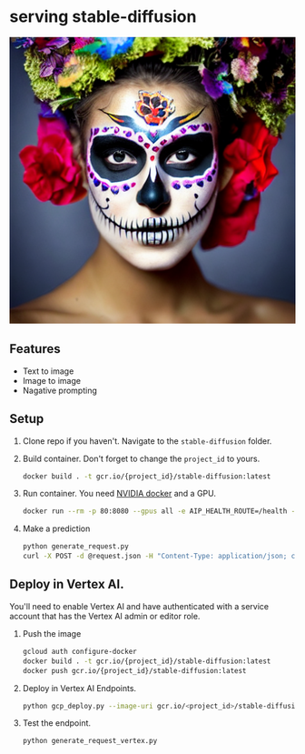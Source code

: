 # serving stable-diffusion
![](../images/ddlm_2.png)

## Features

- Text to image
- Image to image
- Nagative prompting

## Setup

1. Clone repo if you haven't. Navigate to the `stable-diffusion` folder.
1. Build container. Don't forget to change the `project_id` to yours.

    ```bash
    docker build . -t gcr.io/{project_id}/stable-diffusion:latest
    ```

1. Run container. You need [NVIDIA docker](https://github.com/NVIDIA/nvidia-docker) and a GPU.

    ```bash
    docker run --rm -p 80:8080 --gpus all -e AIP_HEALTH_ROUTE=/health -e AIP_HTTP_PORT=8080 -e AIP_PREDICT_ROUTE=/predict gcr.io/{project_id}/stable-diffusion:latest -d
    ```

1. Make a prediction

    ```bash
    python generate_request.py
    curl -X POST -d @request.json -H "Content-Type: application/json; charset=utf-8" localhost/predict > response.json
    ```

## Deploy in Vertex AI.

You'll need to enable Vertex AI and have authenticated with a service account that has the Vertex AI admin or editor role.

1. Push the image

    ```bash
    gcloud auth configure-docker
    docker build . -t gcr.io/{project_id}/stable-diffusion:latest
    docker push gcr.io/{project_id}/stable-diffusion:latest
    ```
  
 1. Deploy in Vertex AI Endpoints.

    ```bash
    python gcp_deploy.py --image-uri gcr.io/<project_id>/stable-diffusion:latest
    ```

1. Test the endpoint. 

    ```bash
    python generate_request_vertex.py
    ```

